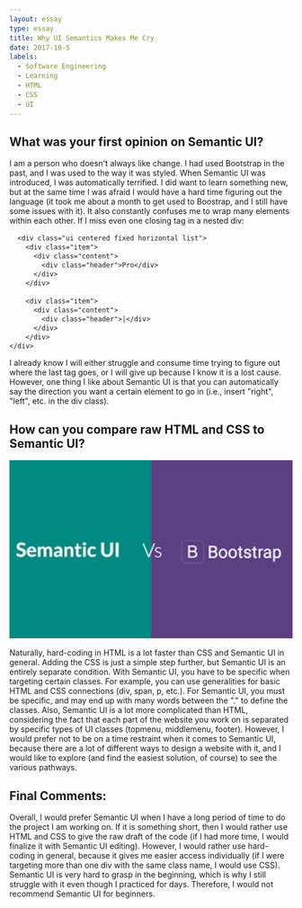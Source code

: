 ```yaml
---
layout: essay
type: essay
title: Why UI Semantics Makes Me Cry
date: 2017-10-5
labels:
  - Software Engineering
  - Learning
  - HTML
  - CSS
  - UI
---
```


## What was your first opinion on Semantic UI?

I am a person who doesn't always like change.  I had used Bootstrap in the past, and I was used to the way it was styled.  When Semantic UI was introduced, I was automatically terrified.  I did want to learn something new, but at the same time I was afraid I would have a hard time figuring out the language (it took me about a month to get used to Boostrap, and I still have some issues with it).  It also constantly confuses me to wrap many elements within each other.  If I miss even one closing tag in a nested div:

```<div class ="footer-background">
  <div class="ui centered fixed horizontal list">
    <div class="item">
      <div class="content">
        <div class="header">Pro</div>
      </div>
    </div>

    <div class="item">
      <div class="content">
        <div class="header">|</div>
      </div>
    </div>
</div>
```

I already know I will either struggle and consume time trying to figure out where the last tag goes, or I will give up because I know it is a lost cause.  However, one thing I like about Semantic UI is that you can automatically say the direction you want a certain element to go in (i.e., insert "right", "left", etc. in the div class).

## How can you compare raw HTML and CSS to Semantic UI?

<img class="ui tiny left circular floated image" src="../images/ui.png">

Naturally, hard-coding in HTML is a lot faster than CSS and Semantic UI in general.  Adding the CSS is just a simple step further, but Semantic UI is an entirely separate condition.  With Semantic UI, you have to be specific when targeting certain classes.  For example, you can use generalities for basic HTML and CSS connections (div, span, p, etc.).  For Semantic UI, you must be specific, and may end up with many words between the "." to define the classes.  Also, Semantic UI is a lot more complicated than HTML, considering the fact that each part of the website you work on is separated by specific types of UI classes (topmenu, middlemenu, footer).  However, I would prefer not to be on a time restraint when it comes to Semantic UI, because there are a lot of different ways to design a website with it, and I would like to explore (and find the easiest solution, of course) to see the various pathways.

## Final Comments:

Overall, I would prefer Semantic UI when I have a long period of time to do the project I am working on.  If it is something short, then I would rather use HTML and CSS to give the raw draft of the code (if I had more time, I would finalize it with Semantic UI editing).  However,  I would rather use hard-coding in general, because it gives me easier access individually (if I were targeting more than one div with the same class name, I would use CSS).  Semantic UI is very hard to grasp in the beginning, which is why I still struggle with it even though I practiced for days.  Therefore, I would not recommend Semantic UI for beginners.
